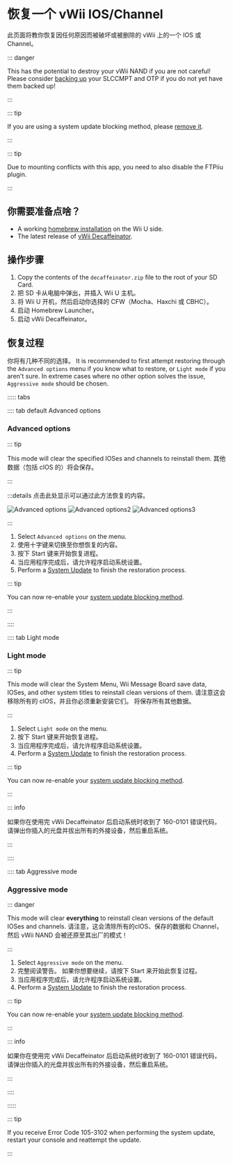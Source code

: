 # 恢复一个 vWii IOS/Channel

此页面将教你恢复因任何原因而被破坏或被删除的 vWii 上的一个 IOS 或 Channel。

::: danger

This has the potential to destroy your vWii NAND if you are not careful! Please consider [backing up](aroma/nand-backup) your SLCCMPT and OTP if you do not yet have them backed up!

:::

::: tip

If you are using a system update blocking method, please [remove it](unblock-updates).

:::

::: tip

Due to mounting conflicts with this app, you need to also disable the FTPiiu plugin.

:::

## 你需要准备点啥？

- A working [homebrew installation](index) on the Wii U side.
- The latest release of [vWii Decaffeinator](https://github.com/GaryOderNichts/vWii-Decaffeinator/releases).

## 操作步骤

1. Copy the contents of the `decaffeinator.zip` file to the root of your SD Card.
2. 把 SD 卡从电脑中弹出，并插入 Wii U 主机。
3. 将 Wii U 开机，然后启动你选择的 CFW（Mocha、Haxchi 或 CBHC）。
4. 启动 Homebrew Launcher。
5. 启动 vWii Decaffeinator。

## 恢复过程

你将有几种不同的选择。 It is recommended to first attempt restoring through the `Advanced options` menu if you know what to restore, or `Light mode` if you aren't sure. In extreme cases where no other option solves the issue, `Aggressive mode` should be chosen.

<!-- tabs:start -->

::::: tabs

:::: tab default Advanced options

### Advanced options

::: tip

This mode will clear the specified IOSes and channels to reinstall them. 其他数据（包括 cIOS 的）将会保存。

:::

:::details 点击此处显示可以通过此方法恢复的内容。

![Advanced options](/files/Advanced-options.jpg)
![Advanced options2](/files/Advanced-options2.jpg)
![Advanced options3](/files/Advanced-options3.jpg)

:::

1. Select `Advanced options` on the menu.
2. 使用十字键来切换至你想恢复的内容。
3. 按下 Start 键来开始恢复进程。
4. 当应用程序完成后，请允许程序启动系统设置。
5. Perform a [System Update](https://en-americas-support.nintendo.com/app/answers/detail/a_id/1136/~/how-to-perform-a-system-update) to finish the restoration process.

::: tip

You can now re-enable your [system update blocking method](block-updates).

:::

::::

:::: tab Light mode

### Light mode

::: tip

This mode will clear the System Menu, Wii Message Board save data, IOSes, and other system titles to reinstall clean versions of them. 请注意这会移除所有的 cIOS，并且你必须重新安装它们。 将保存所有其他数据。

:::

1. Select `Light mode` on the menu.
2. 按下 Start 键来开始恢复进程。
3. 当应用程序完成后，请允许程序启动系统设置。
4. Perform a [System Update](https://en-americas-support.nintendo.com/app/answers/detail/a_id/1136/~/how-to-perform-a-system-update) to finish the restoration process.

::: tip

You can now re-enable your [system update blocking method](block-updates).

:::

::: info

如果你在使用完 vWii Decaffeinator 后启动系统时收到了 160-0101 错误代码，请弹出你插入的光盘并拔出所有的外接设备，然后重启系统。

:::

::::

:::: tab Aggressive mode

### Aggressive mode

::: danger

This mode will clear **everything** to reinstall clean versions of the default IOSes and channels. 请注意，这会清除所有的clOS、保存的数据和 Channel，然后 vWii NAND 会被还原至其出厂的模式！

:::

1. Select `Aggressive mode` on the menu.
2. 完整阅读警告。 如果你想要继续，请按下 Start 来开始此恢复过程。
3. 当应用程序完成后，请允许程序启动系统设置。
4. Perform a [System Update](https://en-americas-support.nintendo.com/app/answers/detail/a_id/1136/~/how-to-perform-a-system-update) to finish the restoration process.

::: tip

You can now re-enable your [system update blocking method](block-updates).

:::

::: info

如果你在使用完 vWii Decaffeinator 后启动系统时收到了 160-0101 错误代码，请弹出你插入的光盘并拔出所有的外接设备，然后重启系统。

:::

::::

:::::

::: tip

If you receive Error Code 105-3102 when performing the system update, restart your console and reattempt the update.

:::
